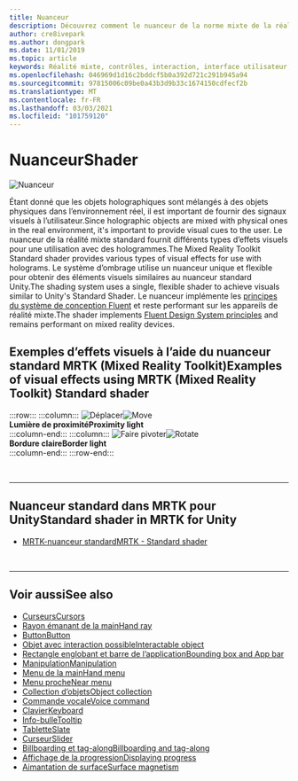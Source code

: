```yaml
---
title: Nuanceur
description: Découvrez comment le nuanceur de la norme mixte de la réalité fournit différents types d’effets visuels qui peuvent être utilisés avec des hologrammes dans vos applications de réalité mixte.
author: cre8ivepark
ms.author: dongpark
ms.date: 11/01/2019
ms.topic: article
keywords: Réalité mixte, contrôles, interaction, interface utilisateur, expérience utilisateur, nuanceur, casque de réalité mixte, casque de réalité mixte, casque de réalité virtuelle, HoloLens, MRTK, boîte à outils de réalité mixte, effets visuels
ms.openlocfilehash: 046969d1d16c2bddcf5b0a392d721c291b945a94
ms.sourcegitcommit: 97815006c09be0a43b3d9b33c1674150cdfecf2b
ms.translationtype: MT
ms.contentlocale: fr-FR
ms.lasthandoff: 03/03/2021
ms.locfileid: "101759120"
---
```

# <a name="shader"></a><span data-ttu-id="2ced3-104">Nuanceur</span><span class="sxs-lookup"><span data-stu-id="2ced3-104">Shader</span></span>

![Nuanceur](images/UX_Hero_StandardShader.jpg)

<span data-ttu-id="2ced3-106">Étant donné que les objets holographiques sont mélangés à des objets physiques dans l’environnement réel, il est important de fournir des signaux visuels à l’utilisateur.</span><span class="sxs-lookup"><span data-stu-id="2ced3-106">Since holographic objects are mixed with physical ones in the real environment, it's important to provide visual cues to the user.</span></span> <span data-ttu-id="2ced3-107">Le nuanceur de la réalité mixte standard fournit différents types d’effets visuels pour une utilisation avec des hologrammes.</span><span class="sxs-lookup"><span data-stu-id="2ced3-107">The Mixed Reality Toolkit Standard shader provides various types of visual effects for use with holograms.</span></span> <span data-ttu-id="2ced3-108">Le système d’ombrage utilise un nuanceur unique et flexible pour obtenir des éléments visuels similaires au nuanceur standard Unity.</span><span class="sxs-lookup"><span data-stu-id="2ced3-108">The shading system uses a single, flexible shader to achieve visuals similar to Unity's Standard Shader.</span></span> <span data-ttu-id="2ced3-109">Le nuanceur implémente les [principes du système de conception Fluent](https://www.microsoft.com/design/fluent/#/) et reste performant sur les appareils de réalité mixte.</span><span class="sxs-lookup"><span data-stu-id="2ced3-109">The shader implements [Fluent Design System principles](https://www.microsoft.com/design/fluent/#/) and remains performant on mixed reality devices.</span></span>
<br>

## <a name="examples-of-visual-effects-using-mrtk-mixed-reality-toolkit-standard-shader"></a><span data-ttu-id="2ced3-110">Exemples d’effets visuels à l’aide du nuanceur standard MRTK (Mixed Reality Toolkit)</span><span class="sxs-lookup"><span data-stu-id="2ced3-110">Examples of visual effects using MRTK (Mixed Reality Toolkit) Standard shader</span></span> 
:::row:::
    :::column:::
       <span data-ttu-id="2ced3-111">![Déplacer](images/UX_Button_Affordance_ProximityLight.jpg)</span><span class="sxs-lookup"><span data-stu-id="2ced3-111">![Move](images/UX_Button_Affordance_ProximityLight.jpg)</span></span><br>
       <span data-ttu-id="2ced3-112">**Lumière de proximité**</span><span class="sxs-lookup"><span data-stu-id="2ced3-112">**Proximity light**</span></span><br>
    :::column-end:::
    :::column:::
       <span data-ttu-id="2ced3-113">![Faire pivoter](images/UX_Button_Affordance_FocusHighlight.jpg)</span><span class="sxs-lookup"><span data-stu-id="2ced3-113">![Rotate](images/UX_Button_Affordance_FocusHighlight.jpg)</span></span><br>
        <span data-ttu-id="2ced3-114">**Bordure claire**</span><span class="sxs-lookup"><span data-stu-id="2ced3-114">**Border light**</span></span><br>
    :::column-end:::
:::row-end:::

<br>

---

## <a name="standard-shader-in-mrtk-for-unity"></a><span data-ttu-id="2ced3-115">Nuanceur standard dans MRTK pour Unity</span><span class="sxs-lookup"><span data-stu-id="2ced3-115">Standard shader in MRTK for Unity</span></span>

* [<span data-ttu-id="2ced3-116">MRTK-nuanceur standard</span><span class="sxs-lookup"><span data-stu-id="2ced3-116">MRTK - Standard shader</span></span>](https://docs.microsoft.com/windows/mixed-reality/mrtk-docs/features/rendering/mrtk-standard-shader.md)

<br>

---

## <a name="see-also"></a><span data-ttu-id="2ced3-117">Voir aussi</span><span class="sxs-lookup"><span data-stu-id="2ced3-117">See also</span></span>

* [<span data-ttu-id="2ced3-118">Curseurs</span><span class="sxs-lookup"><span data-stu-id="2ced3-118">Cursors</span></span>](cursors.md)
* [<span data-ttu-id="2ced3-119">Rayon émanant de la main</span><span class="sxs-lookup"><span data-stu-id="2ced3-119">Hand ray</span></span>](point-and-commit.md)
* [<span data-ttu-id="2ced3-120">Button</span><span class="sxs-lookup"><span data-stu-id="2ced3-120">Button</span></span>](button.md)
* [<span data-ttu-id="2ced3-121">Objet avec interaction possible</span><span class="sxs-lookup"><span data-stu-id="2ced3-121">Interactable object</span></span>](interactable-object.md)
* [<span data-ttu-id="2ced3-122">Rectangle englobant et barre de l’application</span><span class="sxs-lookup"><span data-stu-id="2ced3-122">Bounding box and App bar</span></span>](app-bar-and-bounding-box.md)
* [<span data-ttu-id="2ced3-123">Manipulation</span><span class="sxs-lookup"><span data-stu-id="2ced3-123">Manipulation</span></span>](direct-manipulation.md)
* [<span data-ttu-id="2ced3-124">Menu de la main</span><span class="sxs-lookup"><span data-stu-id="2ced3-124">Hand menu</span></span>](hand-menu.md)
* [<span data-ttu-id="2ced3-125">Menu proche</span><span class="sxs-lookup"><span data-stu-id="2ced3-125">Near menu</span></span>](near-menu.md)
* [<span data-ttu-id="2ced3-126">Collection d’objets</span><span class="sxs-lookup"><span data-stu-id="2ced3-126">Object collection</span></span>](object-collection.md)
* [<span data-ttu-id="2ced3-127">Commande vocale</span><span class="sxs-lookup"><span data-stu-id="2ced3-127">Voice command</span></span>](voice-input.md)
* [<span data-ttu-id="2ced3-128">Clavier</span><span class="sxs-lookup"><span data-stu-id="2ced3-128">Keyboard</span></span>](keyboard.md)
* [<span data-ttu-id="2ced3-129">Info-bulle</span><span class="sxs-lookup"><span data-stu-id="2ced3-129">Tooltip</span></span>](tooltip.md)
* [<span data-ttu-id="2ced3-130">Tablette</span><span class="sxs-lookup"><span data-stu-id="2ced3-130">Slate</span></span>](slate.md)
* [<span data-ttu-id="2ced3-131">Curseur</span><span class="sxs-lookup"><span data-stu-id="2ced3-131">Slider</span></span>](slider.md)
* [<span data-ttu-id="2ced3-132">Billboarding et tag-along</span><span class="sxs-lookup"><span data-stu-id="2ced3-132">Billboarding and tag-along</span></span>](billboarding-and-tag-along.md)
* [<span data-ttu-id="2ced3-133">Affichage de la progression</span><span class="sxs-lookup"><span data-stu-id="2ced3-133">Displaying progress</span></span>](progress.md)
* [<span data-ttu-id="2ced3-134">Aimantation de surface</span><span class="sxs-lookup"><span data-stu-id="2ced3-134">Surface magnetism</span></span>](surface-magnetism.md)
